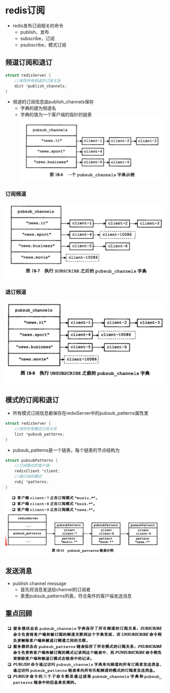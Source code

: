 # redis订阅
- redis发布订阅相关的命令
    - publish，发布
    - subscribe，订阅
    - psubscribe，模式订阅
## 频道订阅和退订
```c
struct redisServer {
    //保存所有频道的订阅关系
    dict *publish_channels;
}
```
- 频道的订阅信息由publish_channels保存
    - 字典的键为频道名
    - 字典的值为一个客户端的指针的链表
![](/images/20181121172343737_94803585.png)
### 订阅频道
![](/images/20181121172510005_2078470668.png)
### 退订频道
![](/images/20181121172552580_1887514974.png)

## 模式的订阅和退订
- 所有模式订阅信息都保存在redsiServer中的pubsub_patterns属性里
```c
struct redisServer {
    //保存所有模式订阅关系
    list *pubsub_patterns;
}
```
- pubsub_patterns是一个链表，每个链表的节点结构为
```c
struct pubsubPatterns {
    //订阅模式的客户端
    redisClient *client;
    //被订阅的模式
    robj *patterns;
}
```
![](/images/20181121173009519_835734534.png)

## 发送消息
- publish channel message
    - 首先将消息发送给channel的订阅者
    - 表里pubsub_patterns列表，符合条件的客户端发送消息
## 重点回顾
![](/images/20181121173832939_1647261558.png)
